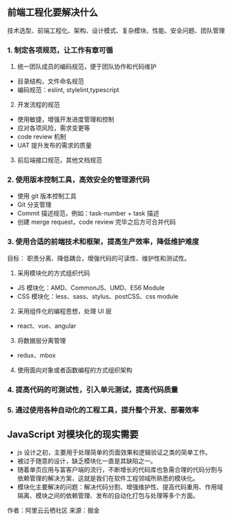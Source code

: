 ## 前端工程化要解决什么

技术选型、前端工程化、架构、设计模式、复杂模块、性能、安全问题、团队管理

### 1. 制定各项规范，让工作有章可循

1. 统一团队成员的编码规范，便于团队协作和代码维护

- 目录结构，文件命名规范
- 编码规范：eslint, stylelint,typescript

2. 开发流程的规范

- 使用敏捷，增强开发进度管理和控制
- 应对各项风险，需求变更等
- code review 机制
- UAT 提升发布的需求的质量

3. 前后端接口规范，其他文档规范

### 2. 使用版本控制工具，高效安全的管理源代码

- 使用 git 版本控制工具
- Git 分支管理
- Commit 描述规范，例如：task-number + task 描述
- 创建 merge request，code review 完毕之后方可合并代码

### 3. 使用合适的前端技术和框架，提高生产效率，降低维护难度

目标： 职责分离、降低耦合，增强代码的可读性、维护性和测试性。

1. 采用模块化的方式组织代码

- JS 模块化：AMD、CommonJS、UMD、ES6 Module
- CSS 模块化：less、sass、stylus、postCSS、css module

2. 采用组件化的编程思想，处理 UI 层

- react、vue、angular

3. 将数据层分离管理

- redux、mbox

4. 使用面向对象或者函数编程的方式组织架构

### 4. 提高代码的可测试性，引入单元测试，提高代码质量

### 5. 通过使用各种自动化的工程工具，提升整个开发、部署效率

## JavaScript 对模块化的现实需要

- js 设计之初，主要用于处理简单的页面效果和逻辑验证之类的简单工作。
- 被过于随意的设计，缺乏模块化一直是其缺陷之一。
- 随着单页应用与富客户端的流行，不断增长的代码库也急需合理的代码分割与依赖管理的解决方案，这就是我们在软件工程领域所熟悉的模块化。
- 模块化主要解决的问题：解决代码分割、增强维护性、提高代码重用、作用域隔离、模块之间的依赖管理、发布的自动化打包与处理等多个方面。

作者：阿里云云栖社区
来源：掘金
